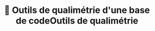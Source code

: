 ---
title: 🔎 Outils de qualimétrie d'une base de codeOutils de qualimétrie
url: /docs/qualimetrie
---